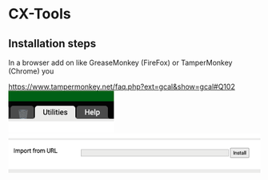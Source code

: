 # CX-Tools

## Installation steps
In a browser add on like GreaseMonkey (FireFox) or TamperMonkey (Chrome) you 

https://www.tampermonkey.net/faq.php?ext=gcal&show=gcal#Q102
![Tampermonkey Utilities button](assets/TM-utilities.png)
![Tampermonkey Import from URL](assets/TM-install-from-URL.png)


